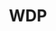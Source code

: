 ---
title: WDP
crosslinks:
- todayilearned
- OutOfTheLoop
- Kanye
- IAmA
- gaming
- MinecraftCringe
- financialindependence
- teslamotors
- ProCSS
- videos
- Music
---